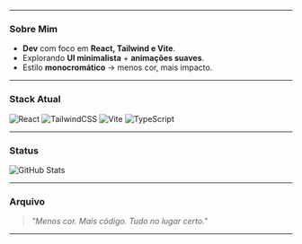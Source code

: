 
---

### Sobre Mim
- **Dev** com foco em **React, Tailwind e Vite**.  
- Explorando **UI minimalista** + **animações suaves**.  
- Estilo **monocromático** → menos cor, mais impacto.

---

### Stack Atual
![React](https://img.shields.io/badge/React-000000?style=for-the-badge&logo=react&logoColor=white)
![TailwindCSS](https://img.shields.io/badge/TailwindCSS-000000?style=for-the-badge&logo=tailwindcss&logoColor=white)
![Vite](https://img.shields.io/badge/Vite-000000?style=for-the-badge&logo=vite&logoColor=white)
![TypeScript](https://img.shields.io/badge/TypeScript-000000?style=for-the-badge&logo=typescript&logoColor=white)

---

### Status
![GitHub Stats](https://github-readme-stats.vercel.app/api?username=urgx&show_icons=false&theme=graywhite&hide_title=true)

---

### Arquivo
> _"Menos cor. Mais código. Tudo no lugar certo."_

---
